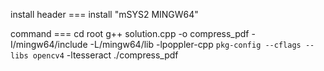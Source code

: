 install header ===
install "mSYS2 MINGW64"

command ===
cd root
g++ solution.cpp -o compress_pdf -I/mingw64/include -L/mingw64/lib -lpoppler-cpp `pkg-config --cflags --libs opencv4` -ltesseract
./compress_pdf

